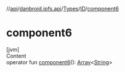 //[api](../../../index.md)/[danbroid.ipfs.api](../../index.md)/[Types](../index.md)/[ID](index.md)/[component6](component6.md)



# component6  
[jvm]  
Content  
operator fun [component6](component6.md)(): [Array](https://kotlinlang.org/api/latest/jvm/stdlib/kotlin/-array/index.html)<[String](https://kotlinlang.org/api/latest/jvm/stdlib/kotlin/-string/index.html)>  



